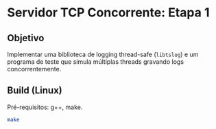 # Servidor TCP Concorrente: Etapa 1

## Objetivo
Implementar uma biblioteca de logging thread-safe (`libtslog`) e um programa de teste que simula múltiplas threads gravando logs concorrentemente.

## Build (Linux)
Pré-requisitos: g++, make.

```bash
make
